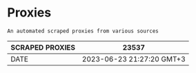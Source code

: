 # Proxies
    An automated scraped proxies from various sources

| SCRAPED PROXIES | 23537            |
|-----------------|---------------------------|
| DATE            | 2023-06-23 21:27:20 GMT+3          |